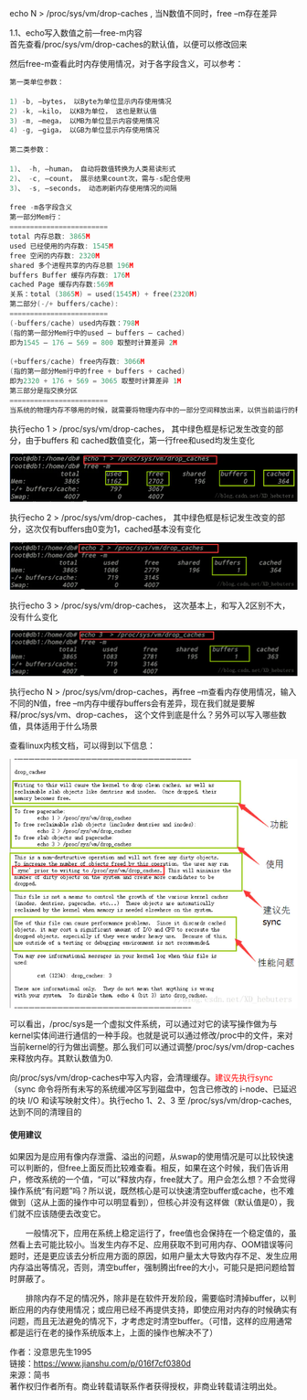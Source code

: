 echo N > /proc/sys/vm/drop-caches , 当N数值不同时，free –m存在差异

1.1、echo写入数值之前—free-m内容  
首先查看/proc/sys/vm/drop-caches的默认值，以便可以修改回来

然后free-m查看此时内存使用情况，对于各字段含义，可以参考：

```cpp
第一类单位参数：

1) -b, –bytes， 以Byte为单位显示内存使用情况
2) -k, –kilo， 以KB为单位， 这也是默认值
3) -m, –mega， 以MB为单位显示内容使用情况
4) -g, –giga， 以GB为单位显示内存使用情况

第二类参数：

1)、 -h, –human， 自动将数值转换为人类易读形式
2)、 -c, –count， 展示结果count次，需与-s配合使用
3)、 -s, –seconds， 动态刷新内存使用情况的间隔

free -m各字段含义
第一部分Mem行：
========================
total 内存总数: 3865M 
used 已经使用的内存数: 1545M 
free 空闲的内存数: 2320M 
shared 多个进程共享的内存总额 196M 
buffers Buffer 缓存内存数: 176M 
cached Page 缓存内存数:569M 
关系：total (3865M) = used(1545M) + free(2320M)
第二部分(-/+ buffers/cache):
========================
(-buffers/cache) used内存数：798M 
(指的第一部分Mem行中的used – buffers – cached) 
即为1545 – 176 – 569 = 800 取整时计算差异 2M

(+buffers/cache) free内存数: 3066M 
(指的第一部分Mem行中的free + buffers + cached) 
即为2320 + 176 + 569 = 3065 取整时计算差异 1M
第三部分是指交换分区
========================
当系统的物理内存不够用的时候，就需要将物理内存中的一部分空间释放出来，以供当前运行的程序使用。这些被释放的进程被临时保存到Swap空间中，等到那些程序要运行时，再从Swap分区中恢复保存的数据到内存中。这样，系统总是在物理内存不够时，才进行Swap交换。所以swap分区不被占用或者占用很少，说明现在系统内存够用，运行还算良好，不会影响系统运行
```

执行echo 1 > /proc/sys/vm/drop-caches， 其中绿色框是标记发生改变的部分，由于buffers 和 cached数值变化，第一行free和used均发生变化

![](vx_images/82700215245840.webp)

执行echo 2 > /proc/sys/vm/drop-caches， 其中绿色框是标记发生改变的部分，这次仅有buffers由0变为1，cached基本没有变化

  

![](vx_images/76580215249285.webp)

执行echo 3 > /proc/sys/vm/drop-caches， 这次基本上，和写入2区别不大，没有什么变化

  

![](vx_images/73050215256616.webp)


执行echo N > /proc/sys/vm/drop-caches，再free –m查看内存使用情况，输入不同的N值，free –m内存中缓存buffers会有差异，现在我们就是要解释/proc/sys/vm、drop-caches， 这个文件到底是什么？另外可以写入哪些数值，具体适用于什么场景

查看linux内核文档，可以得到以下信息：

  

![](vx_images/70300215236450.webp)



可以看出，/proc/sys是一个虚拟文件系统，可以通过对它的读写操作做为与kernel实体间进行通信的一种手段。也就是说可以通过修改/proc中的文件，来对当前kernel的行为做出调整。那么我们可以通过调整/proc/sys/vm/drop-caches来释放内存。其默认数值为0.

向/proc/sys/vm/drop-caches中写入内容，会清理缓存。<font color=red>建议先执行sync</font>（sync 命令将所有未写的系统缓冲区写到磁盘中，包含已修改的 i-node、已延迟的块 I/O 和读写映射文件）。执行echo 1、2、3 至 /proc/sys/vm/drop-caches, 达到不同的清理目的

#### 使用建议


如果因为是应用有像内存泄露、溢出的问题，从swap的使用情况是可以比较快速可以判断的，但free上面反而比较难查看。相反，如果在这个时候，我们告诉用户，修改系统的一个值，“可以”释放内存，free就大了。用户会怎么想？不会觉得操作系统“有问题”吗？所以说，既然核心是可以快速清空buffer或cache，也不难做到（这从上面的操作中可以明显看到），但核心并没有这样做（默认值是0），我们就不应该随便去改变它。

  一般情况下，应用在系统上稳定运行了，free值也会保持在一个稳定值的，虽然看上去可能比较小。当发生内存不足、应用获取不到可用内存、OOM错误等问题时，还是更应该去分析应用方面的原因，如用户量太大导致内存不足、发生应用内存溢出等情况，否则，清空buffer，强制腾出free的大小，可能只是把问题给暂时屏蔽了。

  排除内存不足的情况外，除非是在软件开发阶段，需要临时清掉buffer，以判断应用的内存使用情况；或应用已经不再提供支持，即使应用对内存的时候确实有问题，而且无法避免的情况下，才考虑定时清空buffer。（可惜，这样的应用通常都是运行在老的操作系统版本上，上面的操作也解决不了）

  
  
作者：没意思先生1995  
链接：https://www.jianshu.com/p/016f7cf0380d  
来源：简书  
著作权归作者所有。商业转载请联系作者获得授权，非商业转载请注明出处。